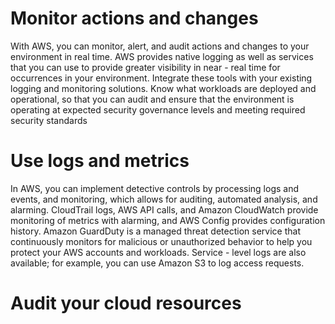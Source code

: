 # Monitor actions and changes
With AWS, you can monitor, alert, and audit actions and changes to your environment in real time. AWS provides native logging as well as services that you can use to provide greater visibility in near - real time for occurrences in your environment. Integrate these tools with your existing logging and monitoring solutions. Know what workloads are deployed and operational, so that you can audit and ensure that the environment is operating at expected security governance levels and meeting required security standards
# Use logs and metrics
In AWS, you can implement detective controls by processing logs and events, and monitoring, which allows for auditing, automated analysis, and alarming. CloudTrail logs, AWS API calls, and Amazon CloudWatch provide monitoring of metrics with alarming, and AWS Config provides configuration history. Amazon GuardDuty is a managed threat detection service that continuously monitors for malicious or unauthorized behavior to help you protect your AWS accounts and workloads. Service - level logs are also available; for example, you can use Amazon S3 to log access requests.
# Audit your cloud resources
